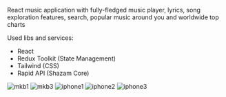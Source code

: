 React music application with fully-fledged music player, lyrics, song exploration features, search, popular music around you and worldwide top charts

Used libs and services: 
- React
- Redux Toolkit (State Management)
- Tailwind (CSS)
- Rapid API (Shazam Core)

![mkb1](https://user-images.githubusercontent.com/115811638/216776591-f1aeb1b0-3362-4e14-9707-ef65e6ed03ba.png)
![mkb3](https://user-images.githubusercontent.com/115811638/216776594-d497430e-b68f-4da0-b0d4-0b615d0d7096.png)
![iphone1](https://user-images.githubusercontent.com/115811638/216776596-9d3e17a8-e757-40e1-8c2d-0fdcf858883b.png)
![iphone2](https://user-images.githubusercontent.com/115811638/216776600-a1eb4aba-2e88-4335-b119-4cd2725ec844.png)
![iphone3](https://user-images.githubusercontent.com/115811638/216776601-d043f745-1ff7-444a-a5a1-93607ad3865e.png)
